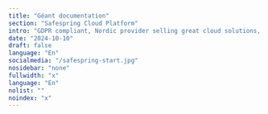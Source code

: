 ```yaml
---
title: "Géant documentation"
section: "Safespring Cloud Platform"
intro: "GDPR compliant, Nordic provider selling great cloud solutions, not data."
date: "2024-10-10"
draft: false
language: "En"
socialmedia: "/safespring-start.jpg"
nosidebar: "none"
fullwidth: "x"
language: "En"
nolist: ""
noindex: "x"
---
```

